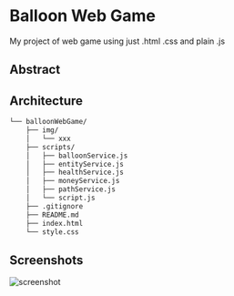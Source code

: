 # Balloon Web Game

My project of web game using just .html .css and plain .js

## Abstract

## Architecture

```bash
└── balloonWebGame/
    ├── img/
    │   └── xxx
    ├── scripts/
    │   ├── balloonService.js
    │   ├── entityService.js
    │   ├── healthService.js
    │   ├── moneyService.js
    │   ├── pathService.js
    │   └── script.js
    ├── .gitignore
    ├── README.md
    ├── index.html
    └── style.css
```

## Screenshots

![screenshot](https://github.com/DavidKarnik/balloonWebGame/assets/91788719/1486fb83-39cf-4d14-8485-6db253a038a5)
